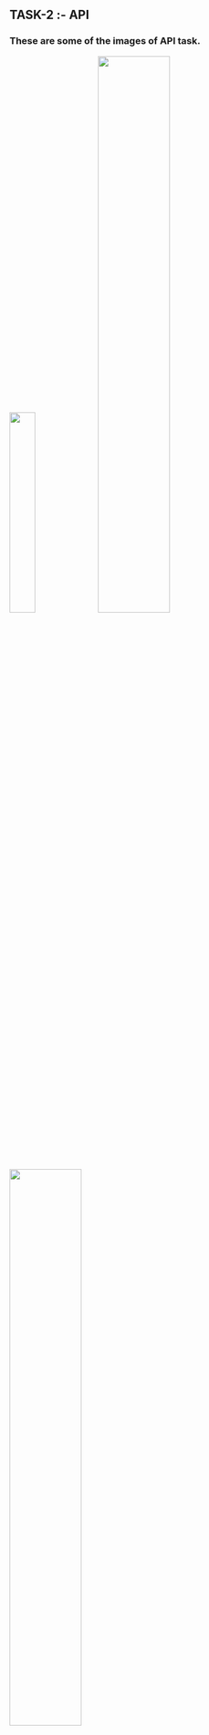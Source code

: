 ## TASK-2 :- API

### These are some of the images of API task.

<img src="https://user-images.githubusercontent.com/101579638/231252765-0255a2b6-5281-420f-8af9-810abd04e251.jpeg" width=30% height=30%>

<img src="https://user-images.githubusercontent.com/101579638/231252780-dce527c2-d781-49cb-adfa-82a06243777d.jpeg" width=50% height=50%>

<img src="https://user-images.githubusercontent.com/101579638/231253061-1e9b940a-37fa-46e6-bbae-3da920d1e74a.jpeg" width=50% height=50%>




